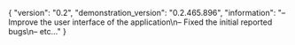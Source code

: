 {
  "version": "0.2",
  "demonstration_version": "0.2.465.896",
  "information": "– Improve the user interface of the application\n– Fixed the initial reported bugs\n– etc…"
}‌